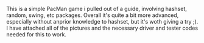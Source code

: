 This is a simple PacMan game i pulled out of a guide, involving hashset, random, swing, etc packages.
Overall it's quite a bit more advanced, especially without anprior knowledge to hashset, but it's woth giving  a try ;). I have attached all of the pictures and the necessary driver and tester codes needed for this to work. 
